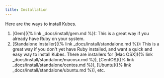 ```yaml
---
title: Installation
---
```


Here are the ways to install Kubes.

1. [Gem]({% link _docs/install/gem.md %}): This is a great way if you already have Ruby on your system.
2. [Standalone Installer]({% link _docs/install/standalone.md %}): This is a great way if you don't yet have Ruby installed, and want a quick and easy way to install Kubes. There are installers for [Mac OSX]({% link _docs/install/standalone/macosx.md %}), [CentOS]({% link _docs/install/standalone/centos.md %}), [Ubuntu]({% link _docs/install/standalone/ubuntu.md %}), etc.
